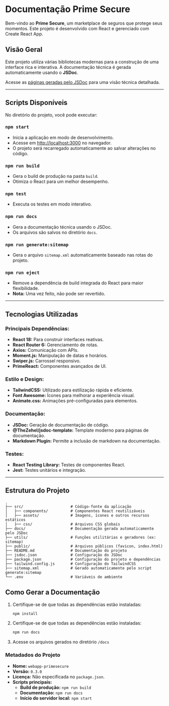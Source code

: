 # Documentação Prime Secure

Bem-vindo ao **Prime Secure**, um marketplace de seguros que protege seus momentos. Este projeto é desenvolvido com React e gerenciado com Create React App.

## Visão Geral

Este projeto utiliza várias bibliotecas modernas para a construção de uma interface rica e interativa. A documentação técnica é gerada automaticamente usando o **JSDoc**.

Acesse as [páginas geradas pelo JSDoc](./index.html) para uma visão técnica detalhada.

---

## Scripts Disponíveis

No diretório do projeto, você pode executar:

### `npm start`

- Inicia a aplicação em modo de desenvolvimento.
- Acesse em [http://localhost:3000](http://localhost:3000) no navegador.
- O projeto será recarregado automaticamente ao salvar alterações no código.

### `npm run build`

- Gera o build de produção na pasta `build`.
- Otimiza o React para um melhor desempenho.

### `npm test`

- Executa os testes em modo interativo.

### `npm run docs`

- Gera a documentação técnica usando o JSDoc.
- Os arquivos são salvos no diretório `docs`.

### `npm run generate:sitemap`

- Gera o arquivo `sitemap.xml` automaticamente baseado nas rotas do projeto.

### `npm run eject`

- Remove a dependência de build integrada do React para maior flexibilidade.
- **Nota:** Uma vez feito, não pode ser revertido.

---

## Tecnologias Utilizadas

### Principais Dependências:

- **React 18:** Para construir interfaces reativas.
- **React Router 6:** Gerenciamento de rotas.
- **Axios:** Comunicação com APIs.
- **Moment.js:** Manipulação de datas e horários.
- **Swiper.js:** Carrossel responsivo.
- **PrimeReact:** Componentes avançados de UI.

### Estilo e Design:

- **TailwindCSS:** Utilizado para estilização rápida e eficiente.
- **Font Awesome:** Ícones para melhorar a experiência visual.
- **Animate.css:** Animações pré-configuradas para elementos.

### Documentação:

- **JSDoc:** Geração de documentação de código.
- **@TheZehel/jsdoc-template:** Template moderno para páginas de documentação.
- **Markdown Plugin:** Permite a inclusão de markdown na documentação.

### Testes:

- **React Testing Library:** Testes de componentes React.
- **Jest:** Testes unitários e integração.

---

## Estrutura do Projeto

```plaintext
.
├── src/                     # Código-fonte da aplicação
│   ├── components/          # Componentes React reutilizáveis
│   ├── assets/              # Imagens, ícones e outros recursos estáticos
│   ├── css/                 # Arquivos CSS globais
├── docs/                    # Documentação gerada automaticamente pelo JSDoc
├── utils/                   # Funções utilitárias e geradores (ex: sitemap)
├── public/                  # Arquivos públicos (favicon, index.html)
├── README.md                # Documentação do projeto
├── jsdoc.json               # Configuração do JSDoc
├── package.json             # Configuração do projeto e dependências
├── tailwind.config.js       # Configuração do TailwindCSS
├── sitemap.xml              # Gerado automaticamente pelo script generate:sitemap
└── .env                     # Variáveis de ambiente
```

## Como Gerar a Documentação

1. Certifique-se de que todas as dependências estão instaladas:

   ```bash
   npm install
   ```

2. Certifique-se de que todas as dependências estão instaladas:

   ```bash
   npm run docs
   ```

3. Acesse os arquivos gerados no diretório `/docs`

### Metadados do Projeto

- **Nome:** `webapp-primesecure`
- **Versão:** `0.3.0`
- **Licença:** Não especificada no `package.json`.
- **Scripts principais:**
  - **Build de produção:** `npm run build`
  - **Documentação:** `npm run docs`
  - **Início do servidor local:** `npm start`
